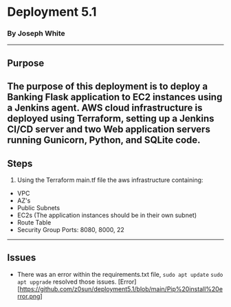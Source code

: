# Deployment 5.1
### By Joseph White
---

## Purpose

The purpose of this deployment is to deploy a Banking Flask application to EC2 instances using a Jenkins agent. AWS cloud infrastructure is deployed using Terraform, setting up a Jenkins CI/CD server and two Web application servers running Gunicorn, Python, and SQLite code.
---
## Steps

1. Using the Terraform main.tf file the aws infrastructure containing:
* VPC
* AZ's
* Public Subnets
* EC2s (The application instances should be in their own subnet)
* Route Table
* Security Group Ports: 8080, 8000, 22
---
## Issues

* There was an error within the requirements.txt file, `sudo apt update` `sudo apt upgrade` resolved those issues. [Error][https://github.com/z0sun/deployment5.1/blob/main/Pip%20install%20error.png] 
